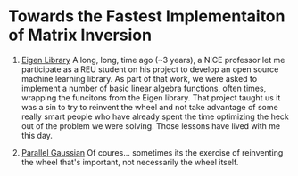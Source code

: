 # Towards the Fastest Implementaiton of Matrix Inversion
1. [Eigen Library](eigen_library)
    A long, long, time ago (~3 years), a NICE professor let me participate as
    a REU student on his project to develop an open source machine learning library.
    As part of that work, we were asked to implement a number of basic linear
    algebra functions, often times, wrapping the funcitons from the Eigen library.
    That project taught us it was a sin to try to reinvent the wheel and not take 
    advantage of some really smart people who have already spent the time 
    optimizing the heck out of the problem we were solving. Those lessons have 
    lived with me this day. 

2. [Parallel Gaussian](parallel_gaussian)
    Of coures... sometimes its the exercise of reinventing the wheel that's 
    important, not necessarily the wheel itself.

[eigen_library]: https://eigen.tuxfamily.org/dox/group__TutorialLinearAlgebra.html
[parallel_gaussian]: https://cse.buffalo.edu/faculty/miller/Courses/CSE633/thanigachalam-Spring-2014-CSE633.pdf
